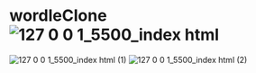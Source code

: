 # wordleClone![127 0 0 1_5500_index html](https://user-images.githubusercontent.com/56466543/158254254-7782d3a0-6843-4f22-b3ec-96b027ac0e75.png)
![127 0 0 1_5500_index html (1)](https://user-images.githubusercontent.com/56466543/158254267-d9223ba6-f4ee-4a24-bfda-94e31d893ff8.png)
![127 0 0 1_5500_index html (2)](https://user-images.githubusercontent.com/56466543/158254276-abf6f70e-f200-48f2-90e5-654bf2a345bb.png)
